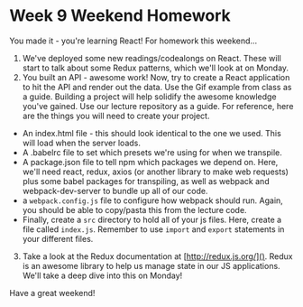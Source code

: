 # Week 9 Weekend Homework

You made it - you're learning React! For homework this weekend...

1. We've deployed some new readings/codealongs on React. These will start to talk about some Redux patterns, which we'll look at on Monday. 
2. You built an API - awesome work! Now, try to create a React application to hit the API and render out the data. Use the Gif example from class as a guide. Building a project will help solidify the awesome knowledge you've gained. Use our lecture repository as a guide. For reference, here are the things you will need to create your project.
  + An index.html file - this should look identical to the one we used. This will load when the server loads. 
  + A .babelrc file to set which presets we're using for when we transpile. 
  + A package.json file to tell npm which packages we depend on. Here, we'll need react, redux, axios (or another library to make web requests) plus some babel packages for transpiling, as well as webpack and webpack-dev-server to bundle up all of our code. 
  + a `webpack.config.js` file to configure how webpack should run. Again, you should be able to copy/pasta this from the lecture code. 
  + Finally, create a `src` directory to hold all of your js files. Here, create a file called `index.js`. Remember to use `import` and `export` statements in your different files. 
3. Take a look at the Redux documentation at [http://redux.js.org/](). Redux is an awesome library to help us manage state in our JS applications. We'll take a deep dive into this on Monday!

Have a great weekend!

